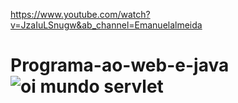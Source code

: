 https://www.youtube.com/watch?v=JzaIuLSnugw&ab_channel=Emanuelalmeida

# Programa-ao-web-e-java![oi mundo servlet](https://user-images.githubusercontent.com/101946589/227679838-cdf5e11c-4674-4dd1-8486-543b0612ba6c.jpg)

